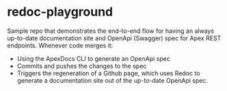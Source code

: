 # redoc-playground

Sample repo that demonstrates the end-to-end flow for having an always up-to-date documentation site and OpenApi (Swagger) spec for Apex REST endpoints. 
Whenever code merges it:
* Using the ApexDocs CLI to generate an OpenApi spec
* Commits and pushes the changes to the spec
* Triggers the regeneration of a Github page, which uses Redoc to generate a documentation site out of the up-to-date OpenApi spec.
